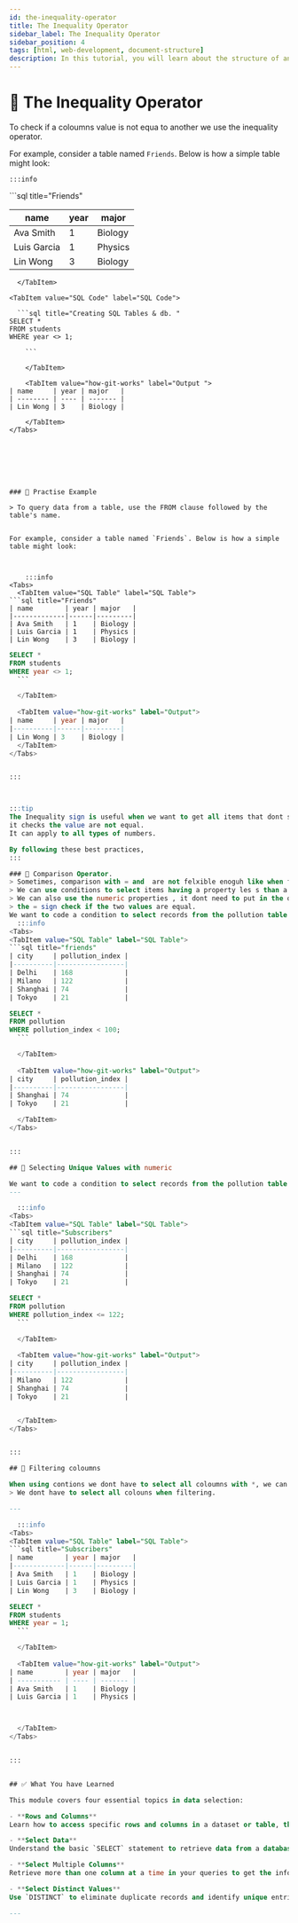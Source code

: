 ```yaml
---
id: the-inequality-operator
title: The Inequality Operator
sidebar_label: The Inequality Operator
sidebar_position: 4
tags: [html, web-development, document-structure]
description: In this tutorial, you will learn about the structure of an HTML document and how to create a basic HTML document.
---
```



# 📗 The Inequality Operator
To check if a coloumns value is not equa to another we use the inequality operator. 






For example, consider a table named `Friends`. Below is how a simple table might look:



    :::info
<Tabs>
  <TabItem value="SQL Table" label="SQL Table">
```sql title="Friends"

| name        | year | major   |
|-------------|------|---------|
| Ava Smith   | 1    | Biology |
| Luis Garcia | 1    | Physics |
| Lin Wong    | 3    | Biology |
```
  </TabItem>

<TabItem value="SQL Code" label="SQL Code">
  
  ```sql title="Creating SQL Tables & db. "
SELECT *
FROM students
WHERE year <> 1;

    ```

    </TabItem>
    
    <TabItem value="how-git-works" label="Output ">
| name     | year | major   |
| -------- | ---- | ------- |
| Lin Wong | 3    | Biology |

    </TabItem>
</Tabs>







### 📘 Practise Example

> To query data from a table, use the FROM clause followed by the table's name.


For example, consider a table named `Friends`. Below is how a simple table might look:



    :::info
<Tabs>
  <TabItem value="SQL Table" label="SQL Table">
```sql title="Friends"
| name        | year | major   |
|-------------|------|---------|
| Ava Smith   | 1    | Biology |
| Luis Garcia | 1    | Physics |
| Lin Wong    | 3    | Biology |
```
  </TabItem>

<TabItem value="SQL Code" label="SQL Code">
  
  ```sql title="Creating SQL Tables. "
SELECT *
FROM students
WHERE year <> 1;
    ```

    </TabItem>
    
    <TabItem value="how-git-works" label="Output">
| name     | year | major   |
|----------|------|---------|
| Lin Wong | 3    | Biology |
    </TabItem>
</Tabs>


:::



:::tip
The Inequality sign is useful when we want to get all items that dont satisfy a criterion. 
it checks the value are not equal. 
It can apply to all types of numbers. 

By following these best practices, 
:::

### 🔄 Comparison Operator. 
> Sometimes, comparison with = and  are not felxible enoguh like when filtering by price of a grocery itesm 
> We can use conditions to select items having a property les s than a threshold value like chocolate items with a price less than 2$
> We can also use the numeric properties , it dont need to put in the quotes. 
> the = sign check if the two values are equal. 
We want to code a condition to select records from the pollution table where the pollution_index is less than 100.
    :::info
<Tabs>
  <TabItem value="SQL Table" label="SQL Table">
```sql title="friends"
| city     | pollution_index |
|----------|-----------------|
| Delhi    | 168             |
| Milano   | 122             |
| Shanghai | 74              |
| Tokyo    | 21              |
```
  </TabItem>

<TabItem value="SQL Code" label="SQL Code">
  
  ```sql title="Creating SQL Tables. "
SELECT *
FROM pollution
WHERE pollution_index < 100;
    ```

    </TabItem>
    
    <TabItem value="how-git-works" label="Output">
| city     | pollution_index |
|----------|-----------------|
| Shanghai | 74              |
| Tokyo    | 21              |

    </TabItem>
</Tabs>


:::

## 🧹 Selecting Unique Values with numeric

We want to code a condition to select records from the pollution table where the pollution_index is less than or equal to 122.
---

    :::info
<Tabs>
  <TabItem value="SQL Table" label="SQL Table">
```sql title="Subscribers"
| city     | pollution_index |
|----------|-----------------|
| Delhi    | 168             |
| Milano   | 122             |
| Shanghai | 74              |
| Tokyo    | 21              |
```
  </TabItem>

<TabItem value="SQL Code" label="SQL Code">
  
  ```sql title="Creating SQL Tables. "
SELECT *
FROM pollution
WHERE pollution_index <= 122;
    ```

    </TabItem>
    
    <TabItem value="how-git-works" label="Output">
| city     | pollution_index |
|----------|-----------------|
| Milano   | 122             |
| Shanghai | 74              |
| Tokyo    | 21              |


    </TabItem>
</Tabs>


:::

## 🧹 Filtering coloumns

When using contions we dont have to select all coloumns with *, we can select only a couple like name and year. 
> We dont have to select all colouns when filtering. 

---

    :::info
<Tabs>
  <TabItem value="SQL Table" label="SQL Table">
```sql title="Subscribers"
| name        | year | major   |
|-------------|------|---------|
| Ava Smith   | 1    | Biology |
| Luis Garcia | 1    | Physics |
| Lin Wong    | 3    | Biology |
```
  </TabItem>

<TabItem value="SQL Code" label="SQL Code">
  
  ```sql title="Creating SQL Tables. "
SELECT *
FROM students
WHERE year = 1;
    ```

    </TabItem>
    
    <TabItem value="how-git-works" label="Output">
| name        | year | major   |
| ----------- | ---- | ------- |
| Ava Smith   | 1    | Biology |
| Luis Garcia | 1    | Physics |



    </TabItem>
</Tabs>


:::


## ✅ What You have Learned

This module covers four essential topics in data selection:

- **Rows and Columns**  
  Learn how to access specific rows and columns in a dataset or table, the building blocks of any query.

- **Select Data**  
  Understand the basic `SELECT` statement to retrieve data from a database.

- **Select Multiple Columns**  
  Retrieve more than one column at a time in your queries to get the information you need all at once.

- **Select Distinct Values**  
  Use `DISTINCT` to eliminate duplicate records and identify unique entries within your dataset.

---